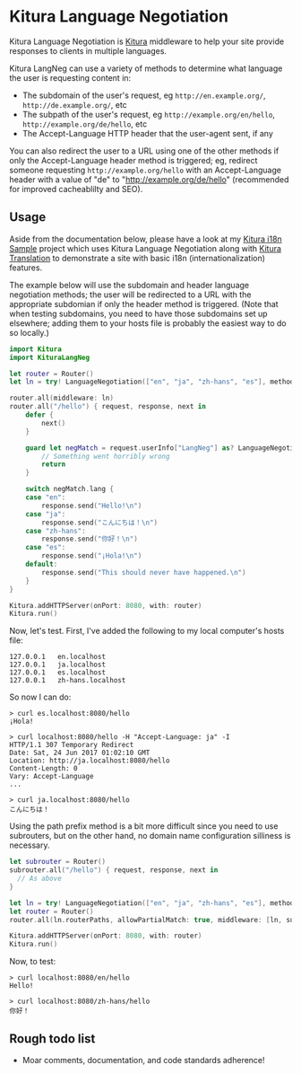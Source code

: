 # Kitura Language Negotiation

Kitura Language Negotiation is [Kitura](http://www.kitura.io) middleware to help your site provide responses to clients in multiple languages.

Kitura LangNeg can use a variety of methods to determine what language the user is requesting content in:

* The subdomain of the user's request, eg `http://en.example.org/`, `http://de.example.org/`, etc
* The subpath of the user's request, eg `http://example.org/en/hello`, `http://example.org/de/hello`, etc
* The Accept-Language HTTP header that the user-agent sent, if any

You can also redirect the user to a URL using one of the other methods if only the Accept-Language header method is triggered; eg, redirect someone requesting `http://example.org/hello` with an Accept-Language header with a value of "de" to "http://example.org/de/hello" (recommended for improved cacheablilty and SEO).

## Usage

Aside from the documentation below, please have a look at my [Kitura i18n Sample](https://github.com/NocturnalSolutions/Kitura-i18nSample) project which uses Kitura Language Negotiation along with [Kitura Translation](https://github.com/NocturnalSolutions/Kitura-Translation) to demonstrate a site with basic i18n (internationalization) features.

The example below will use the subdomain and header language negotiation methods; the user will be redirected to a URL with the appropriate subdomian if only the header method is triggered. (Note that when testing subdomains, you need to have those subdomains set up elsewhere; adding them to your hosts file is probably the easiest way to do so locally.)

```swift
import Kitura
import KituraLangNeg

let router = Router()
let ln = try! LanguageNegotiation(["en", "ja", "zh-hans", "es"], methods: [.subdomain, .header], options: [.redirectOnHeaderMatch])

router.all(middleware: ln)
router.all("/hello") { request, response, next in
    defer {
        next()
    }

    guard let negMatch = request.userInfo["LangNeg"] as? LanguageNegotiation.NegMatch else {
        // Something went horribly wrong
        return
    }

    switch negMatch.lang {
    case "en":
        response.send("Hello!\n")
    case "ja":
        response.send("こんにちは！\n")
    case "zh-hans":
        response.send("你好！\n")
    case "es":
        response.send("¡Hola!\n")
    default:
        response.send("This should never have happened.\n")
    }
}

Kitura.addHTTPServer(onPort: 8080, with: router)
Kitura.run()

```

Now, let's test. First, I've added the following to my local computer's hosts file:

```
127.0.0.1	en.localhost
127.0.0.1	ja.localhost
127.0.0.1	es.localhost
127.0.0.1	zh-hans.localhost
```

So now I can do:

```
> curl es.localhost:8080/hello
¡Hola!

> curl localhost:8080/hello -H "Accept-Language: ja" -I
HTTP/1.1 307 Temporary Redirect
Date: Sat, 24 Jun 2017 01:02:10 GMT
Location: http://ja.localhost:8080/hello
Content-Length: 0
Vary: Accept-Language
...

> curl ja.localhost:8080/hello
こんにちは！
```

Using the path prefix method is a bit more difficult since you need to use subrouters, but on the other hand, no domain name configuration silliness is necessary.

```swift
let subrouter = Router()
subrouter.all("/hello") { request, response, next in
  // As above
}

let ln = try! LanguageNegotiation(["en", "ja", "zh-hans", "es"], methods: [.pathPrefix])
let router = Router()
router.all(ln.routerPaths, allowPartialMatch: true, middleware: [ln, subrouter])

Kitura.addHTTPServer(onPort: 8080, with: router)
Kitura.run()
```

Now, to test:

```
> curl localhost:8080/en/hello
Hello!

> curl localhost:8080/zh-hans/hello
你好！
```

## Rough todo list

- Moar comments, documentation, and code standards adherence!
